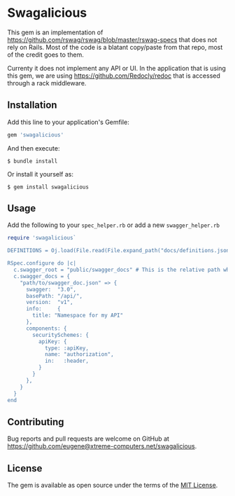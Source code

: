 # Swagalicious

This gem is an implementation of https://github.com/rswag/rswag/blob/master/rswag-specs that does not rely on Rails. Most of the code is a blatant copy/paste from that repo, most of the credit goes to them.

Currenty it does not implement any API or UI. In the application that is using this gem, we are using https://github.com/Redocly/redoc that is accessed through a rack middleware.

## Installation

Add this line to your application's Gemfile:

```ruby
gem 'swagalicious'
```

And then execute:

    $ bundle install

Or install it yourself as:

    $ gem install swagalicious

## Usage

Add the following to your `spec_helper.rb` or add a new `swagger_helper.rb`

```ruby
require 'swagalicious`

DEFINITIONS = Oj.load(File.read(File.expand_path("docs/definitions.json", __dir__))).freeze

RSpec.configure do |c|
  c.swagger_root = "public/swagger_docs" # This is the relative path where the swagger docs will be output
  c.swagger_docs = {
    "path/to/swagger_doc.json" => {
      swagger:  "3.0",
      basePath: "/api/",
      version:  "v1",
      info:     {
        title: "Namespace for my API"
      },
      components: {
        securitySchemes: {
          apiKey: {
            type: :apiKey,
            name: "authorization",
            in:   :header,
          }
        }
      },
    }
  }
end
```



## Contributing

Bug reports and pull requests are welcome on GitHub at https://github.com/eugene@xtreme-computers.net/swagalicious.


## License

The gem is available as open source under the terms of the [MIT License](https://opensource.org/licenses/MIT).
